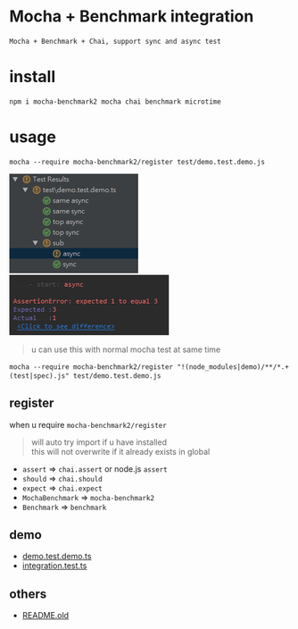 # Mocha + Benchmark integration

    Mocha + Benchmark + Chai, support sync and async test

# install

```nodemon
npm i mocha-benchmark2 mocha chai benchmark microtime
```

# usage

```nodemon
mocha --require mocha-benchmark2/register test/demo.test.demo.js
```

![2018-06-03-09-57-39-1.jpg](readme/2018-06-03-09-57-39-1.jpg)
![2018-06-03-09-57-58-2.jpg](readme/2018-06-03-09-57-58-2.jpg)

> u can use this with normal mocha test at same time

```nodemon
mocha --require mocha-benchmark2/register "!(node_modules|demo)/**/*.+(test|spec).js" test/demo.test.demo.js
```

## register

when u require `mocha-benchmark2/register`

> will auto try import if u have installed  
> this will not overwrite if it already exists in global

- `assert` => `chai.assert` or node.js `assert`
- `should` => `chai.should`
- `expect` => `chai.expect`
- `MochaBenchmark` => `mocha-benchmark2`
- `Benchmark` => `benchmark`

## demo

* [demo.test.demo.ts](test/demo.test.demo.ts)
* [integration.test.ts](test/integration.test.ts)

## others

* [README.old](README.old.md)

